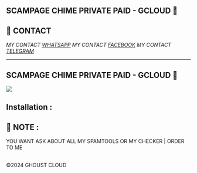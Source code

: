 ## SCAMPAGE CHIME PRIVATE PAID - GCLOUD 👾

## **📧 CONTACT**

_MY CONTACT <a href="https://wa.me/+380675877299/">WHATSAPP</a>_
_MY CONTACT <a href="https://www.facebook.com/usdsmellyy">FACEBOOK</a>_
_MY CONTACT <a href="https://web.telegram.org/k/#@usdsmellyy">TELEGRAM</a>_

---

<h2>SCAMPAGE CHIME PRIVATE PAID - GCLOUD 👾</h2>
<img src="https://i.imgur.com/PcMqTHN.png" style="max-width:100%">

## Installation :

## **🦄 NOTE** :

YOU WANT ASK ABOUT ALL MY SPAMTOOLS OR MY CHECKER | ORDER TO ME

<br>©2024 GHOUST CLOUD
